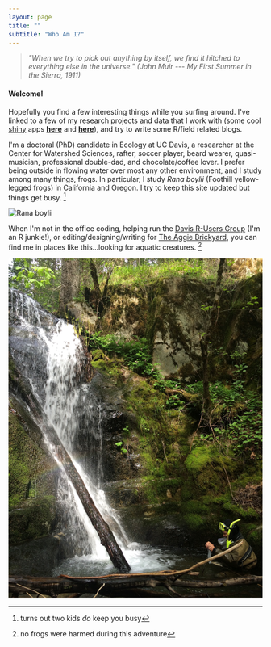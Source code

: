 ```yaml
---
layout: page
title: ""
subtitle: "Who Am I?"
---
```


> *"When we try to pick out anything by itself, we find it hitched to everything else in the universe." (John Muir --- My First Summer in the Sierra, 1911)*

#### Welcome!

Hopefully you find a few interesting things while you surfing around. I've linked to a few of my research projects and data that I work with (some cool [shiny](http://shiny.rstudio.com/) apps [**here**][thermohydrographs] and [**here**][gosnerstages]), and try to write some R/field related blogs.

I'm a doctoral (PhD) candidate in Ecology at UC Davis, a researcher at the Center for Watershed Sciences, rafter, soccer player, beard wearer, quasi-musician, professional double-dad, and chocolate/coffee lover. I prefer being outside in flowing water over most any other environment, and I study among many things, frogs. In particular, I study *Rana boylii* (Foothill yellow-legged frogs) in California and Oregon. I try to keep this site updated but things get busy. [^1]

![Rana boylii](/img/P1070160.jpg)

When I'm not in the office coding, helping run the [Davis R-Users Group](d-rug.github.io) (I'm an R junkie!), or editing/designing/writing for [The Aggie Brickyard](aggiebrickyard.github.io), you can find me in places like this...looking for aquatic creatures. [^n]

![snorkeling below falls](/img/snorkel-missouricnyn.jpg)

[^1]: turns out two kids *do* keep you busy
[^n]: no frogs were harmed during this adventure

[thermohydrographs]:http://shiny.cws.ucdavis.edu:3838/shiny/rapeek/thermohydrographs/
[gosnerstages]: http://shiny.cws.ucdavis.edu:3838/shiny/rapeek/Gosner_photos/
